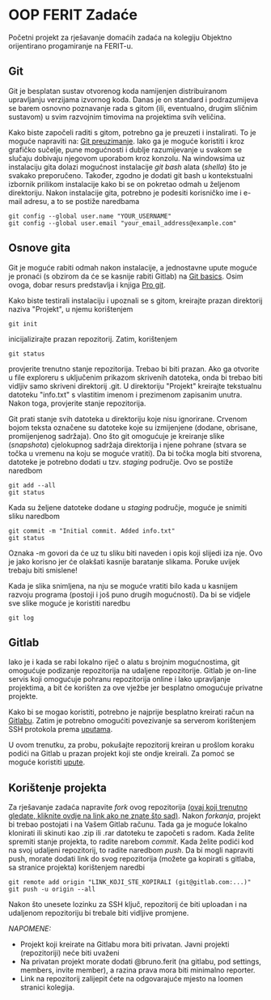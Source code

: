 # OOP FERIT Zadaće

Početni projekt za rješavanje domaćih zadaća na kolegiju Objektno orijentirano progamiranje na FERIT-u.

## Git

Git je besplatan sustav otvorenog koda namijenjen distribuiranom upravljanju verzijama izvornog koda. Danas je on standard i podrazumijeva se barem osnovno poznavanje rada s gitom (ili, eventualno, drugim sličnim sustavom) u svim razvojnim timovima na projektima svih veličina. 

Kako biste započeli raditi s gitom, potrebno ga je preuzeti i instalirati. To je moguće napraviti na: [Git preuzimanje](https://www.git-scm.com). Iako ga je moguće koristiti i kroz grafičko sučelje, pune mogućnosti i dublje razumijevanje u svakom se slučaju dobivaju njegovom uporabom kroz konzolu. Na windowsima uz instalaciju gita dolazi mogućnost instalacije _git bash_ alata (_shella_) što je svakako preporučeno. Također, zgodno je dodati git bash u kontekstualni izbornik prilikom instalacije kako bi se on pokretao odmah u željenom direktoriju. Nakon instalacije gita, potrebno je podesiti korisničko ime i e-mail adresu, a to se postiže naredbama
```
git config --global user.name "YOUR_USERNAME"
git config --global user.email "your_email_address@example.com"
```

## Osnove gita

Git je moguće rabiti odmah nakon instalacije, a jednostavne upute moguće je pronaći (s obzirom da će se kasnije rabiti Gitlab) na [Git basics](https://docs.gitlab.com/ee/gitlab-basics/). Osim ovoga, dobar resurs predstavlja i knjiga [Pro git](https://git-scm.com/book/en/v2).

Kako biste testirali instalaciju i upoznali se s gitom, kreirajte prazan direktorij naziva "Projekt", u njemu korištenjem 
```
git init
```
inicijalizirajte prazan repozitorij. Zatim, korištenjem
```
git status
```
provjerite trenutno stanje repozitorija. Trebao bi biti prazan. Ako ga otvorite u file exploreru s uključenim prikazom skrivenih datoteka, onda bi trebao biti vidljiv samo skriveni direktorij .git. U direktoriju "Projekt" kreirajte tekstualnu datoteku "info.txt" s vlastitim imenom i prezimenom zapisanim unutra. Nakon toga, provjerite stanje repozitorija.

Git prati stanje svih datoteka u direktoriju koje nisu ignorirane. Crvenom bojom teksta označene su datoteke koje su izmijenjene (dodane, obrisane, promijenjenog sadržaja). Ono što git omogućuje je kreiranje slike (_snapshota_) cjelokupnog sadržaja direktorija i njene pohrane (stvara se točka u vremenu na koju se moguće vratiti). Da bi točka mogla biti stvorena, datoteke je potrebno dodati u tzv. _staging_ područje. Ovo se postiže naredbom
```
git add --all
git status
```

Kada su željene datoteke dodane u _staging_ područje, moguće je snimiti sliku naredbom 

```
git commit -m "Initial commit. Added info.txt"
git status
```

Oznaka -m govori da će uz tu sliku biti naveden i opis koji slijedi iza nje. Ovo je jako korisno jer će olakšati kasnije baratanje slikama. Poruke uvijek trebaju biti smislene!

Kada je slika snimljena, na nju se moguće vratiti bilo kada u kasnijem razvoju programa (postoji i još puno drugih mogućnosti). Da bi se vidjele sve slike moguće je koristiti naredbu

```
git log
```


## Gitlab

Iako je i kada se rabi lokalno riječ o alatu s brojnim mogućnostima, git omogućuje podizanje repozitorija na udaljene repozitorije. Gitlab je on-line servis koji omogućuje pohranu repozitorija online i lako upravljanje projektima, a bit će korišten za ove vježbe jer besplatno omogućuje privatne projekte.

Kako bi se mogao koristiti, potrebno je najprije besplatno kreirati račun na [Gitlabu](www.gitlab.com). Zatim je potrebno omogućiti povezivanje sa serverom korištenjem SSH protokola prema [uputama](https://docs.gitlab.com/ee/gitlab-basics/create-your-ssh-keys.html). 

U ovom trenutku, za probu, pokušajte repozitorij kreiran u prošlom koraku podići na Gitlab u prazan projekt koji ste ondje kreirali. Za pomoć se moguće koristiti [upute](https://docs.gitlab.com/ee/gitlab-basics/create-project.html).

## Korištenje projekta

Za rješavanje zadaća napravite _fork_ ovog repozitorija [(ovaj koji trenutno gledate, kliknite ovdje na link ako ne znate što sad)](). Nakon _forkanja_, projekt bi trebao postojati i na Vašem Gitlab računu. Tada ga je moguće lokalno klonirati ili skinuti kao .zip ili .rar datoteku te započeti s radom. Kada želite spremiti stanje projekta, to radite narebom _commit_. Kada želite podići kod na svoj udaljeni repozitorij, to radite naredbom _push_. Da bi mogli napraviti push, morate dodati link do svog repozitorija (možete ga kopirati s gitlaba, sa stranice projekta) korištenjem naredbi

```
git remote add origin "LINK_KOJI_STE_KOPIRALI (git@gitlab.com:...)"
git push -u origin --all
```
Nakon što unesete lozinku za SSH ključ, repozitorij će biti uploadan i na udaljenom repozitoriju bi trebale biti vidljive promjene.

*NAPOMENE:*
* Projekt koji kreirate na Gitlabu mora biti privatan. Javni projekti (repozitoriji) neće biti uvaženi
* Na privatan projekt morate dodati @bruno.ferit (na gitlabu, pod settings, members, invite member), a razina prava mora biti minimalno reporter.
* Link na repozitorij zalijepit ćete na odgovarajuće mjesto na loomen stranici kolegija.

